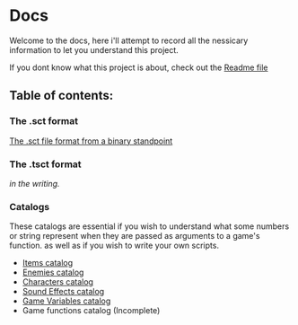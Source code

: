 # Docs
Welcome to the docs, here i'll attempt to record all the nessicary information to let you understand this project.

If you dont know what this project is about, check out the [Readme file](../readme.md)

## Table of contents:

### The .sct format
[The .sct file format from a binary standpoint](./sct/format.md)

### The .tsct format
 _in the writing._

### Catalogs
These catalogs are essential if you wish to understand what some numbers or string represent when they are passed as arguments to a game's function. as well as if you wish to write your own scripts.

+ [Items catalog](./catalog/items.md)
+ [Enemies catalog](./catalog/enemies.md)
+ [Characters catalog](./catalog/characters.md)
+ [Sound Effects catalog](./catalog/sound.md)
+ [Game Variables catalog](./catalog/gamevars.md)
+ Game functions catalog (Incomplete)